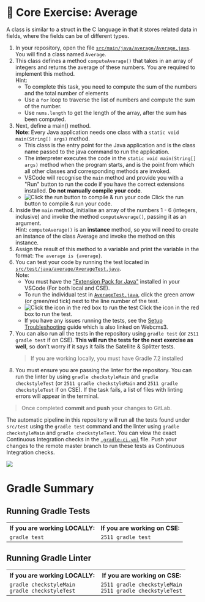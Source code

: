 # 🔢 Core Exercise: Average

A class is similar to a struct in the C language in that it stores related data in fields, where the fields can be of different types.

1. In your repository, open the file [`src/main/java/average/Average.java`](/src/main/java/average/Average.java). You will find a class named `Average`.
2. This class defines a method `computeAverage()` that takes in an array of integers and returns the average of these numbers. You are required to implement this method.<br/>
   Hint:
   - To complete this task, you need to compute the sum of the numbers and the total number of elements
   - Use a `for` loop to traverse the list of numbers and compute the sum of the number.
   - Use `nums.length` to get the length of the array, after the sum has been computed.
3. Next, define a main() method. <br/>
   **Note**: Every Java application needs one class with a `static void main(String[] args)` method.
   - This class is the entry point for the Java application and is the class name passed to the java command to run the application.
   - The interpreter executes the code in the `static void main(String[] args)` method when the program starts, and is the point from which all other classes and corresponding methods are invoked.
   - VSCode will recognise the `main` method and provide you with a "Run" button to run the code if you have the correct extensions installed. **Do not manually compile your code**.
   - ![Click the run button to compile & run your code](/images/AverageMainFunction.png) Click the run button to compile & run your code.
4. Inside the `main` method, initialise an array of the numbers 1 - 6 (integers, inclusive) and invoke the method `computeAverage()`, passing it as an argument. <br/>
   Hint: `computeAverage()` is an **instance** method, so you will need to create an instance of the class Average and invoke the method on this instance.
5. Assign the result of this method to a variable and print the variable in the format: `The average is {average}`.
6. You can test your code by running the test located in [`src/test/java/average/AverageTest.java`](/src/test/java/average/AverageTest.java). <br/>
   Note:
   - You must have the ["Extension Pack for Java"](https://marketplace.visualstudio.com/items?itemName=vscjava.vscode-java-pack) installed in your VSCode (For both local and CSE).
   - To run the individual test in [`AverageTest.java`](/src/test/java/average/AverageTest.java), click the green arrow (or green/red tick) next to the line number of the test.
   - ![Click the icon in the red box to run the test](/images/AverageTestRun.png) Click the icon in the red box to run the test.
   - If you have any issues running the tests, see the [Setup Troubleshooting](https://nw-syd-gitlab.cseunsw.tech/COMP2511/23T3/content/-/blob/master/setup/docs/SetupTroubleshooting.md) guide which is also linked on Webcms3.
7. You can also run all the tests in the repository using `gradle test` (or `2511 gradle test` if on CSE). **This will run the tests for the next exercise as well**, so don’t worry if it says it fails the Satellite & Splitter tests. <br/>
   > If you are working locally, you must have Gradle 7.2 installed
8. You must ensure you are passing the linter for the repository. You can run the linter by using `gradle checkstyleMain` and `gradle checkstyleTest` (or `2511 gradle checkstyleMain` and `2511 gradle checkstyleTest` if on CSE). If the task fails, a list of files with linting errors will appear in the terminal.

> Once completed **commit** and **push** your changes to GitLab.

The automatic pipeline in this repository will run all the tests found under `src/test` using the `gradle test` command and the linter using `gradle checkstyleMain` and `gradle checkstyleTest`. You can view the exact Continuous Integration checks in the [`.gradle-ci.yml`](/.gitlab-ci.yml) file. Push your changes to the remote master branch to run these tests as Continuous Integration checks.

![](/images/AverageGitLabCI.png)

# Gradle Summary

## Running Gradle Tests

<table>
  <tr>
    <th>If you are working LOCALLY:</th>
    <th>If you are working on CSE:</th>
  </tr>
  <tr>
    <td><code>gradle test</code></td>
    <td><code>2511 gradle test</code></td>
  </tr>
</table>

## Running Gradle Linter

<table>
  <tr>
    <th>If you are working LOCALLY:</th>
    <th>If you are working on CSE:</th>
  </tr>
  <tr>
    <td>
      <code>gradle checkstyleMain</code><br />
      <code>gradle checkstyleTest</code>
    </td>
    <td>
      <code>2511 gradle checkstyleMain</code><br />
      <code>2511 gradle checkstyleTest</code>
    </td>
  </tr>
</table>
